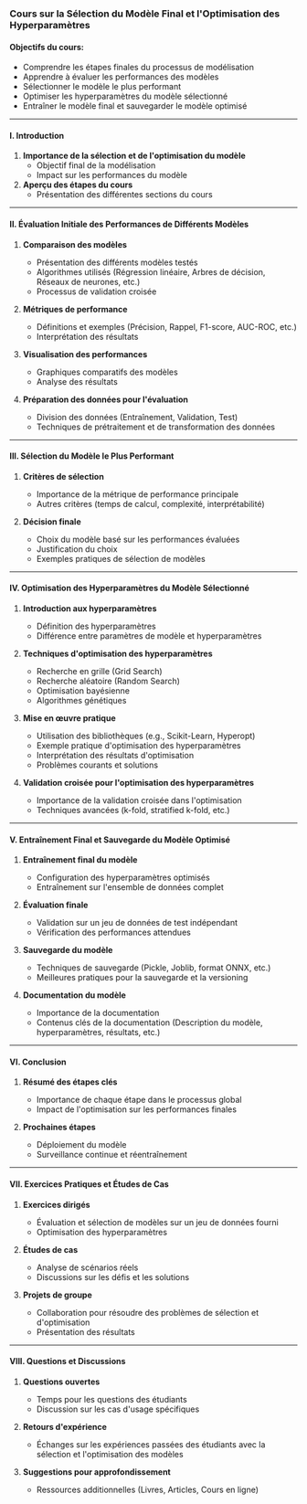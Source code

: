 ### Cours sur la Sélection du Modèle Final et l'Optimisation des Hyperparamètres

#### Objectifs du cours:
- Comprendre les étapes finales du processus de modélisation
- Apprendre à évaluer les performances des modèles
- Sélectionner le modèle le plus performant
- Optimiser les hyperparamètres du modèle sélectionné
- Entraîner le modèle final et sauvegarder le modèle optimisé

---

#### I. Introduction
1. **Importance de la sélection et de l'optimisation du modèle**
   - Objectif final de la modélisation
   - Impact sur les performances du modèle
2. **Aperçu des étapes du cours**
   - Présentation des différentes sections du cours

---

#### II. Évaluation Initiale des Performances de Différents Modèles
1. **Comparaison des modèles**
   - Présentation des différents modèles testés
   - Algorithmes utilisés (Régression linéaire, Arbres de décision, Réseaux de neurones, etc.)
   - Processus de validation croisée

2. **Métriques de performance**
   - Définitions et exemples (Précision, Rappel, F1-score, AUC-ROC, etc.)
   - Interprétation des résultats

3. **Visualisation des performances**
   - Graphiques comparatifs des modèles
   - Analyse des résultats

4. **Préparation des données pour l'évaluation**
   - Division des données (Entraînement, Validation, Test)
   - Techniques de prétraitement et de transformation des données

---

#### III. Sélection du Modèle le Plus Performant
1. **Critères de sélection**
   - Importance de la métrique de performance principale
   - Autres critères (temps de calcul, complexité, interprétabilité)

2. **Décision finale**
   - Choix du modèle basé sur les performances évaluées
   - Justification du choix
   - Exemples pratiques de sélection de modèles

---

#### IV. Optimisation des Hyperparamètres du Modèle Sélectionné
1. **Introduction aux hyperparamètres**
   - Définition des hyperparamètres
   - Différence entre paramètres de modèle et hyperparamètres

2. **Techniques d'optimisation des hyperparamètres**
   - Recherche en grille (Grid Search)
   - Recherche aléatoire (Random Search)
   - Optimisation bayésienne
   - Algorithmes génétiques

3. **Mise en œuvre pratique**
   - Utilisation des bibliothèques (e.g., Scikit-Learn, Hyperopt)
   - Exemple pratique d'optimisation des hyperparamètres
   - Interprétation des résultats d'optimisation
   - Problèmes courants et solutions

4. **Validation croisée pour l'optimisation des hyperparamètres**
   - Importance de la validation croisée dans l'optimisation
   - Techniques avancées (k-fold, stratified k-fold, etc.)

---

#### V. Entraînement Final et Sauvegarde du Modèle Optimisé
1. **Entraînement final du modèle**
   - Configuration des hyperparamètres optimisés
   - Entraînement sur l'ensemble de données complet

2. **Évaluation finale**
   - Validation sur un jeu de données de test indépendant
   - Vérification des performances attendues

3. **Sauvegarde du modèle**
   - Techniques de sauvegarde (Pickle, Joblib, format ONNX, etc.)
   - Meilleures pratiques pour la sauvegarde et la versioning

4. **Documentation du modèle**
   - Importance de la documentation
   - Contenus clés de la documentation (Description du modèle, hyperparamètres, résultats, etc.)

---

#### VI. Conclusion
1. **Résumé des étapes clés**
   - Importance de chaque étape dans le processus global
   - Impact de l'optimisation sur les performances finales

2. **Prochaines étapes**
   - Déploiement du modèle
   - Surveillance continue et réentraînement

---

#### VII. Exercices Pratiques et Études de Cas
1. **Exercices dirigés**
   - Évaluation et sélection de modèles sur un jeu de données fourni
   - Optimisation des hyperparamètres

2. **Études de cas**
   - Analyse de scénarios réels
   - Discussions sur les défis et les solutions

3. **Projets de groupe**
   - Collaboration pour résoudre des problèmes de sélection et d'optimisation
   - Présentation des résultats

---

#### VIII. Questions et Discussions
1. **Questions ouvertes**
   - Temps pour les questions des étudiants
   - Discussion sur les cas d'usage spécifiques

2. **Retours d'expérience**
   - Échanges sur les expériences passées des étudiants avec la sélection et l'optimisation des modèles

3. **Suggestions pour approfondissement**
   - Ressources additionnelles (Livres, Articles, Cours en ligne)
